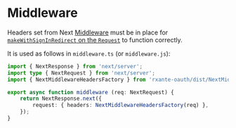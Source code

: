 # Middleware

Headers set from Next [Middleware](https://nextjs.org/docs/app/building-your-application/routing/middleware) must be in place for [`makeWithSignInRedirect` on the `Request`](request-factory.md) to function correctly.

It is used as follows in `middleware.ts` (or `middleware.js`):

```typescript
import { NextResponse } from 'next/server';
import type { NextRequest } from 'next/server';
import { NextMiddlewareHeadersFactory } from 'rxante-oauth/dist/NextMiddlewareHeadersFactory';

export async function middleware (req: NextRequest) {
    return NextResponse.next({
        request: { headers: NextMiddlewareHeadersFactory(req) },
    });
}
```

